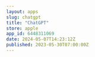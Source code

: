 ```yaml
---
layout: apps
slug: chatgpt
title: "ChatGPT"
store: apple
app_id: 6448311069
date: 2024-05-07T14:23:12Z
published: 2023-05-30T07:00:00Z
---
```

